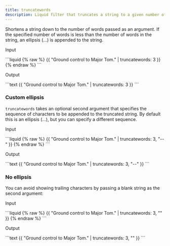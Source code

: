 ```yaml
---
title: truncatewords
description: Liquid filter that truncates a string to a given number of words.
---
```


Shortens a string down to the number of words passed as an argument. If the specified number of words is less than the number of words in the string, an ellipsis (...) is appended to the string.

<p class="code-label">Input</p>
```liquid
{% raw %}
{{ "Ground control to Major Tom." | truncatewords: 3 }}
{% endraw %}
```

<p class="code-label">Output</p>
```text
{{ "Ground control to Major Tom." | truncatewords: 3 }}
```

### Custom ellipsis

`truncatewords` takes an optional second argument that specifies the sequence of characters to be appended to the truncated string. By default this is an ellipsis (...), but you can specify a different sequence.

<p class="code-label">Input</p>
```liquid
{% raw %}
{{ "Ground control to Major Tom." | truncatewords: 3, "--" }}
{% endraw %}
```

<p class="code-label">Output</p>
```text
{{ "Ground control to Major Tom." | truncatewords: 3, "--" }}
```

### No ellipsis

You can avoid showing trailing characters by passing a blank string as the second argument:

<p class="code-label">Input</p>
```liquid
{% raw %}
{{ "Ground control to Major Tom." | truncatewords: 3, "" }}
{% endraw %}
```

<p class="code-label">Output</p>
```text
{{ "Ground control to Major Tom." | truncatewords: 3, "" }}
```
